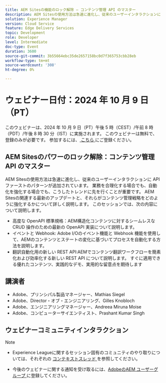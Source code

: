 ```yaml
---
title: AEM Sitesの機能のロック解除 – コンテンツ管理 API のマスター
description: AEM Sitesの使用方法は急速に進化し、従来のユーザーインタラクションに API ファーストのパターンが追加されています。 業務を合理化する場合でも、自動化を強化する場合でも、こうしたトレンドに先を行くことが重要です。 AEM Sitesの関連する最新のアップデートと、それらがコンテンツ管理戦略をどのように強化するかについて詳しく説明します。
solution: Experience Manager
version: Cloud Service
feature: Edge Delivery Services
topic: Development
role: Developer
level: Intermediate
doc-type: Event
duration: 3600
source-git-commit: 3b55664ebc35de2657158bc0d7f365753cbb28eb
workflow-type: tm+mt
source-wordcount: '308'
ht-degree: 0%

---
```


# ウェビナー日付：2024 年 10 月 9 日（PT）

このウェビナーは、2024 年 10 月 9 日（PT）午後 5 時（CEST）/午前 8 時（PDT）/午後 8 時 30 分（IST）に実施されます。
このウェビナーは無料で、登録のみが必要です。
参加するには、[ こちら ](https://adobe.ly/4g6TYck) にご登録ください。

## AEM Sitesのパワーのロック解除：コンテンツ管理 API のマスター

AEM Sitesの使用方法は急速に進化し、従来のユーザーインタラクションに API ファーストのパターンが追加されています。 業務を合理化する場合でも、自動化を強化する場合でも、こうしたトレンドに先を行くことが重要です。 AEM Sitesの関連する最新のアップデートと、それらがコンテンツ管理戦略をどのように強化するかについて詳しく説明します。
このセッションでは、次の内容について説明します。
* 高度な OpenAPI 標準規格：AEM構造化コンテンツに対するシームレスな CRUD 操作のための最新の OpenAPI 実装について説明します。
* イベントと Webhook: Adobe I/Oのイベント機能と Webhook 機能を使用して、AEMのコンテンツとステートの変化に基づいてプロセスを自動化する方法を説明します。
* 翻訳自動化用の新しい REST API:AEMでコンテンツ翻訳ワークフローを簡素化および効率化する新しい REST API について説明します。
すぐに適用できる優れたコンテンツ、実践的なデモ、実用的な留意点を期待します

## 講演者

* Adobe、プリンシパル製品マネージャー、Mathias Siegel
* Adobe、Director・オブ・エンジニアリング、Gilles Knobloch
* Adobe、エンジニアリングマネージャー、Andreea Miruna Moise
* Adobe、コンピューターサイエンティスト、Prashant Kumar Singh

## ウェビナーコミュニティインタラクション

>[!NOTE]
>
>* Experience Leagueに関するセッション固有のコミュニティのやり取りについては、それぞれの [ コンテキストスレッド ](https://adobe.ly/4e34grR) を参照してください。
>
>* 今後のウェビナーに関する通知を受け取るには、[AdobeのAEM ユーザーグループ ](https://aem-augs.adobe.com/) に登録してください。
